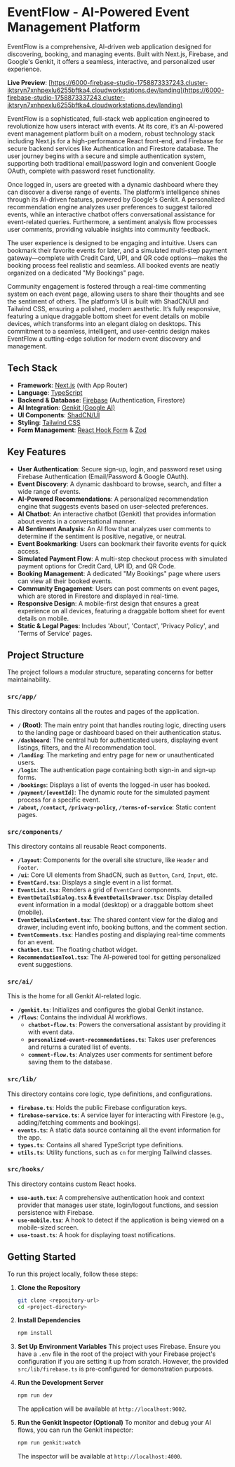 # EventFlow - AI-Powered Event Management Platform

EventFlow is a comprehensive, AI-driven web application designed for discovering, booking, and managing events. Built with Next.js, Firebase, and Google's Genkit, it offers a seamless, interactive, and personalized user experience.

**Live Preview**: [https://6000-firebase-studio-1758873337243.cluster-iktsryn7xnhpexlu6255bftka4.cloudworkstations.dev/landing](https://6000-firebase-studio-1758873337243.cluster-iktsryn7xnhpexlu6255bftka4.cloudworkstations.dev/landing)

EventFlow is a sophisticated, full-stack web application engineered to revolutionize how users interact with events. At its core, it’s an AI-powered event management platform built on a modern, robust technology stack including Next.js for a high-performance React front-end, and Firebase for secure backend services like Authentication and Firestore database. The user journey begins with a secure and simple authentication system, supporting both traditional email/password login and convenient Google OAuth, complete with password reset functionality.

Once logged in, users are greeted with a dynamic dashboard where they can discover a diverse range of events. The platform’s intelligence shines through its AI-driven features, powered by Google's Genkit. A personalized recommendation engine analyzes user preferences to suggest tailored events, while an interactive chatbot offers conversational assistance for event-related queries. Furthermore, a sentiment analysis flow processes user comments, providing valuable insights into community feedback.

The user experience is designed to be engaging and intuitive. Users can bookmark their favorite events for later, and a simulated multi-step payment gateway—complete with Credit Card, UPI, and QR code options—makes the booking process feel realistic and seamless. All booked events are neatly organized on a dedicated "My Bookings" page.

Community engagement is fostered through a real-time commenting system on each event page, allowing users to share their thoughts and see the sentiment of others. The platform’s UI is built with ShadCN/UI and Tailwind CSS, ensuring a polished, modern aesthetic. It’s fully responsive, featuring a unique draggable bottom sheet for event details on mobile devices, which transforms into an elegant dialog on desktops. This commitment to a seamless, intelligent, and user-centric design makes EventFlow a cutting-edge solution for modern event discovery and management.

## Tech Stack

- **Framework**: [Next.js](https://nextjs.org/) (with App Router)
- **Language**: [TypeScript](https://www.typescriptlang.org/)
- **Backend & Database**: [Firebase](https://firebase.google.com/) (Authentication, Firestore)
- **AI Integration**: [Genkit (Google AI)](https://firebase.google.com/docs/genkit)
- **UI Components**: [ShadCN/UI](https://ui.shadcn.com/)
- **Styling**: [Tailwind CSS](https://tailwindcss.com/)
- **Form Management**: [React Hook Form](https://react-hook-form.com/) & [Zod](https://zod.dev/)

## Key Features

- **User Authentication**: Secure sign-up, login, and password reset using Firebase Authentication (Email/Password & Google OAuth).
- **Event Discovery**: A dynamic dashboard to browse, search, and filter a wide range of events.
- **AI-Powered Recommendations**: A personalized recommendation engine that suggests events based on user-selected preferences.
- **AI Chatbot**: An interactive chatbot (Genkit) that provides information about events in a conversational manner.
- **AI Sentiment Analysis**: An AI flow that analyzes user comments to determine if the sentiment is positive, negative, or neutral.
- **Event Bookmarking**: Users can bookmark their favorite events for quick access.
- **Simulated Payment Flow**: A multi-step checkout process with simulated payment options for Credit Card, UPI ID, and QR Code.
- **Booking Management**: A dedicated "My Bookings" page where users can view all their booked events.
- **Community Engagement**: Users can post comments on event pages, which are stored in Firestore and displayed in real-time.
- **Responsive Design**: A mobile-first design that ensures a great experience on all devices, featuring a draggable bottom sheet for event details on mobile.
- **Static & Legal Pages**: Includes 'About', 'Contact', 'Privacy Policy', and 'Terms of Service' pages.

## Project Structure

The project follows a modular structure, separating concerns for better maintainability.

### `src/app/`

This directory contains all the routes and pages of the application.

- **`/` (Root)**: The main entry point that handles routing logic, directing users to the landing page or dashboard based on their authentication status.
- **`/dashboard`**: The central hub for authenticated users, displaying event listings, filters, and the AI recommendation tool.
- **`/landing`**: The marketing and entry page for new or unauthenticated users.
- **`/login`**: The authentication page containing both sign-in and sign-up forms.
- **`/bookings`**: Displays a list of events the logged-in user has booked.
- **`/payment/[eventId]`**: The dynamic route for the simulated payment process for a specific event.
- **`/about`, `/contact`, `/privacy-policy`, `/terms-of-service`**: Static content pages.

### `src/components/`

This directory contains all reusable React components.

- **`/layout`**: Components for the overall site structure, like `Header` and `Footer`.
- **`/ui`**: Core UI elements from ShadCN, such as `Button`, `Card`, `Input`, etc.
- **`EventCard.tsx`**: Displays a single event in a list format.
- **`EventList.tsx`**: Renders a grid of `EventCard` components.
- **`EventDetailsDialog.tsx` & `EventDetailsDrawer.tsx`**: Display detailed event information in a modal (desktop) or a draggable bottom sheet (mobile).
- **`EventDetailsContent.tsx`**: The shared content view for the dialog and drawer, including event info, booking buttons, and the comment section.
- **`EventComments.tsx`**: Handles posting and displaying real-time comments for an event.
- **`Chatbot.tsx`**: The floating chatbot widget.
- **`RecommendationTool.tsx`**: The AI-powered tool for getting personalized event suggestions.

### `src/ai/`

This is the home for all Genkit AI-related logic.

- **`/genkit.ts`**: Initializes and configures the global Genkit instance.
- **`/flows`**: Contains the individual AI workflows.
  - **`chatbot-flow.ts`**: Powers the conversational assistant by providing it with event data.
  - **`personalized-event-recommendations.ts`**: Takes user preferences and returns a curated list of events.
  - **`comment-flow.ts`**: Analyzes user comments for sentiment before saving them to the database.

### `src/lib/`

This directory contains core logic, type definitions, and configurations.

- **`firebase.ts`**: Holds the public Firebase configuration keys.
- **`firebase-service.ts`**: A service layer for interacting with Firestore (e.g., adding/fetching comments and bookings).
- **`events.ts`**: A static data source containing all the event information for the app.
- **`types.ts`**: Contains all shared TypeScript type definitions.
- **`utils.ts`**: Utility functions, such as `cn` for merging Tailwind classes.

### `src/hooks/`

This directory contains custom React hooks.

- **`use-auth.tsx`**: A comprehensive authentication hook and context provider that manages user state, login/logout functions, and session persistence with Firebase.
- **`use-mobile.tsx`**: A hook to detect if the application is being viewed on a mobile-sized screen.
- **`use-toast.ts`**: A hook for displaying toast notifications.

## Getting Started

To run this project locally, follow these steps:

1.  **Clone the Repository**
    ```bash
    git clone <repository-url>
    cd <project-directory>
    ```

2.  **Install Dependencies**
    ```bash
    npm install
    ```

3.  **Set Up Environment Variables**
    This project uses Firebase. Ensure you have a `.env` file in the root of the project with your Firebase project's configuration if you are setting it up from scratch. However, the provided `src/lib/firebase.ts` is pre-configured for demonstration purposes.

4.  **Run the Development Server**
    ```bash
    npm run dev
    ```

    The application will be available at `http://localhost:9002`.

5.  **Run the Genkit Inspector (Optional)**
    To monitor and debug your AI flows, you can run the Genkit inspector:
    ```bash
    npm run genkit:watch
    ```
    The inspector will be available at `http://localhost:4000`.
